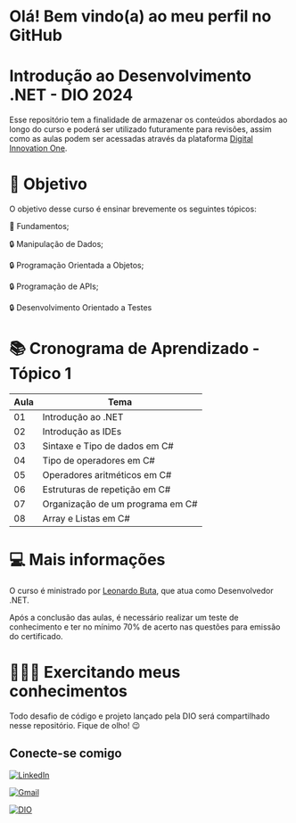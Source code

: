 # Olá! Bem vindo(a) ao meu perfil no GitHub

# **Introdução ao Desenvolvimento .NET - DIO 2024**

Esse repositório tem a finalidade de armazenar os conteúdos abordados ao longo do curso e poderá ser utilizado futuramente para revisões, assim como as aulas podem ser acessadas através da plataforma [Digital Innovation One](https://www.dio.me/).

# 🎯 Objetivo

O objetivo desse curso é ensinar brevemente os seguintes tópicos: 

📖 Fundamentos; 

🔒 Manipulação de Dados;

🔒 Programação Orientada a Objetos;

🔒 Programação de APIs;

🔒 Desenvolvimento Orientado a Testes 

# 📚 Cronograma de Aprendizado - Tópico 1

| Aula | Tema |
|------|------|
| 01 | Introdução ao .NET |
| 02 | Introdução as IDEs |
| 03 | Sintaxe e Tipo de dados em C# |
| 04 | Tipo de operadores em C# |
| 05 | Operadores aritméticos em C# |
| 06 | Estruturas de repetição em C# |
| 07 | Organização de um programa em C# |
| 08 | Array e Listas em C# |

# 💻 Mais informações

O curso é ministrado por [Leonardo Buta]("https://github.com/leonardo-buta), que atua como Desenvolvedor .NET.

Após a conclusão das aulas, é necessário realizar um teste de conhecimento e ter no mínimo 70% de acerto nas questões para emissão do certificado.

# 👩🏽‍💻 Exercitando meus conhecimentos

Todo desafio de código e projeto lançado pela DIO será compartilhado nesse repositório. Fique de olho! 😉


## Conecte-se comigo

[![LinkedIn](https://img.shields.io/badge/LinkedIn-0077B5?style=for-the-badge&logo=linkedin&logoColor=white)](https://www.linkedin.com/in/nathalia-gabriele-miranda-de-castro)


[![Gmail](https://img.shields.io/badge/Gmail-E94D5F?style=for-the-badge&logo=gmail&logoColor=white)](mailto:nathy.gmc92@gmail.com)

[![DIO](https://img.shields.io/badge/-Meu%20Perfil%20na%20DIO-100000?style=for-the-badge)](https://dio.me/users/nathalia_gmc)
